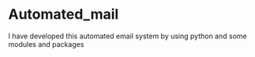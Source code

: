 # Automated_mail
I have developed this automated email system by using python and some modules and packages
